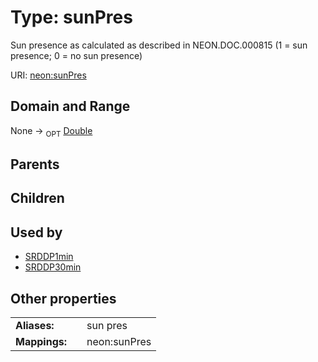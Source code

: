 
# Type: sunPres


Sun presence as calculated as described in NEON.DOC.000815 (1 = sun presence; 0 = no sun presence)

URI: [neon:sunPres](https://data.neonscience.org/sunPres)


## Domain and Range

None ->  <sub>OPT</sub> [Double](types/Double.md)

## Parents


## Children


## Used by

 * [SRDDP1min](SRDDP1min.md)
 * [SRDDP30min](SRDDP30min.md)

## Other properties

|  |  |  |
| --- | --- | --- |
| **Aliases:** | | sun pres |
| **Mappings:** | | neon:sunPres |

